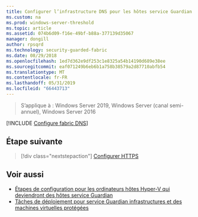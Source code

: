```yaml
---
title: Configurer l’infrastructure DNS pour les hôtes service Guardian (TPM)
ms.custom: na
ms.prod: windows-server-threshold
ms.topic: article
ms.assetid: 074b6d09-f16e-49bf-b88a-377139d35067
manager: dongill
author: rpsqrd
ms.technology: security-guarded-fabric
ms.date: 08/29/2018
ms.openlocfilehash: 1ed7d362e9df253c1e8325a54b14190d689e38ee
ms.sourcegitcommit: eaf071249b6eb6b1a758b38579a2d87710abfb54
ms.translationtype: MT
ms.contentlocale: fr-FR
ms.lasthandoff: 05/31/2019
ms.locfileid: "66443713"
---
```

>S’applique à : Windows Server 2019, Windows Server (canal semi-annuel), Windows Server 2016

[!INCLUDE [Configure fabric DNS](../../../includes/guarded-fabric-configure-fabric-dns.md)] 

## <a name="next-step"></a>Étape suivante

> [!div class="nextstepaction"]
> [Configurer HTTPS](guarded-fabric-configure-hgs-https.md)

## <a name="see-also"></a>Voir aussi

- [Étapes de configuration pour les ordinateurs hôtes Hyper-V qui deviendront des hôtes service Guardian](guarded-fabric-configure-hgs-with-authorized-hyper-v-hosts.md)
- [Tâches de déploiement pour service Guardian infrastructures et des machines virtuelles protégées](guarded-fabric-deploying-hgs-overview.md#deployment-tasks-for-guarded-fabrics-and-shielded-vms)
